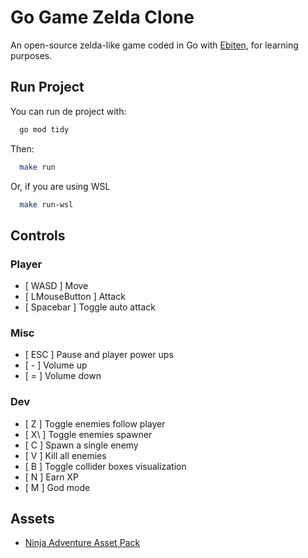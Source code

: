 # Go Game Zelda Clone

An open-source zelda-like game coded in Go with [Ebiten](https://ebitengine.org), for learning purposes.

## Run Project
You can run de project with:
```bash
  go mod tidy
```

Then:
```bash
  make run
```
Or, if you are using WSL
```bash
  make run-wsl
```

## Controls
### Player
- [ WASD ] Move
- [ LMouseButton ] Attack
- [ Spacebar ] Toggle auto attack

### Misc
- [ ESC ] Pause and player power ups
- [ - ] Volume up
- [ = ] Volume down

### Dev
- [ Z ] Toggle enemies follow player
- [ X\ ] Toggle enemies spawner
- [ C ] Spawn a single enemy
- [ V ] Kill all enemies
- [ B ] Toggle collider boxes visualization
- [ N ] Earn XP
- [ M ] God mode

## Assets
- [Ninja Adventure Asset Pack](https://pixel-boy.itch.io/ninja-adventure-asset-pack)